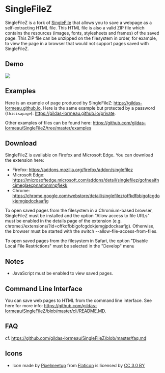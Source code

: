 # SingleFileZ
SingleFileZ is a fork of [SingleFile](https://github.com/gildas-lormeau/SingleFile) that allows you to save a webpage as a self-extracting HTML file. This HTML file is also a valid ZIP file which contains the resources (images, fonts, stylesheets and frames) of the saved page. This ZIP file can be unzipped on the filesystem in order, for example, to view the page in a browser that would not support pages saved with SingleFileZ.

## Demo
![](https://github.com/gildas-lormeau/SingleFile-Demos/blob/master/demo-sfz.gif)

## Examples
Here is an example of page produced by SingleFileZ: https://gildas-lormeau.github.io. Here is the same example but protected by a password (`thisisapage`): https://gildas-lormeau.github.io/private.

Other examples of files can be found here: https://github.com/gildas-lormeau/SingleFileZ/tree/master/examples

## Download
SingleFileZ is available on Firefox and Microsoft Edge. You can download the extension here:
 - Firefox: https://addons.mozilla.org/firefox/addon/singlefilez
 - Microsoft Edge: https://microsoftedge.microsoft.com/addons/detail/singlefilez/gofneaifncimeglaecpnanbnmnpfjekk
 - Chrome: https://chrome.google.com/webstore/detail/singlefilez/offkdfbbigofcgdokjemgjpdockaafjg


To open saved pages from the filesystem in a Chromium-based browser, SingleFileZ must be installed and the option "Allow access to file URLs" must be enabled in the details page of the extension (e.g. chrome://extensions/?id=offkdfbbigofcgdokjemgjpdockaafjg). Otherwise, the browser must be started with the switch --allow-file-access-from-files.

To open saved pages from the filesystem in Safari, the option "Disable Local File Restrictions" must be selected in the "Develop" menu

## Notes
 - JavaScript must be enabled to view saved pages.

## Command Line Interface
You can save web pages to HTML from the command line interface. See here for more info: https://github.com/gildas-lormeau/SingleFileZ/blob/master/cli/README.MD.

## FAQ
cf. https://github.com/gildas-lormeau/SingleFileZ/blob/master/faq.md

## Icons
 - Icon made by [Pixelmeetup](https://www.flaticon.com/authors/pixelmeetup) from [Flaticon](www.flaticon.com) is licensed by [CC 3.0 BY](http://creativecommons.org/licenses/by/3.0/)
